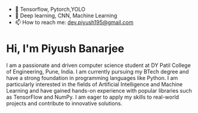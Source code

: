 - 🌱 Tensorflow, Pytorch,YOLO
- 📖 Deep learning, CNN, Machine Learning
- 📫 How to reach me: dev.piyush195@gmail.com

# Hi, I'm Piyush Banarjee 

I am a passionate and driven computer science student at DY Patil College of Engineering, Pune, India. I am currently pursuing my BTech degree and have a strong foundation in programming languages like Python. I am particularly interested in the fields of Artificial Intelligence and Machine Learning and have gained hands-on experience with popular libraries such as TensorFlow and NumPy. I am eager to apply my skills to real-world projects and contribute to innovative solutions.




